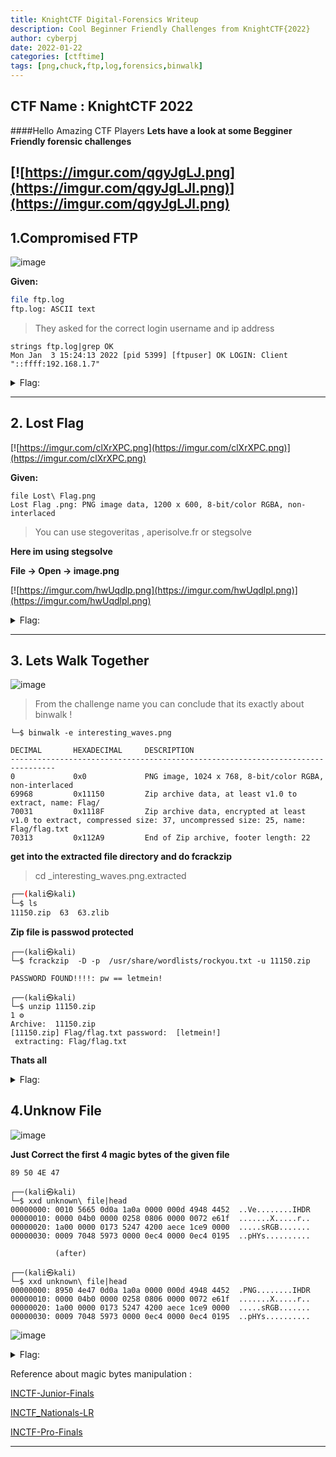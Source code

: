 ```yaml
---
title: KnightCTF Digital-Forensics Writeup
description: Cool Beginner Friendly Challenges from KnightCTF{2022}
author: cyberpj
date: 2022-01-22
categories: [ctftime]
tags: [png,chuck,ftp,log,forensics,binwalk]
---
```

## CTF Name : KnightCTF 2022
####Hello  Amazing CTF Players
**Lets have a look at some Begginer Friendly forensic challenges**

[![https://imgur.com/qgyJgLJ.png](https://imgur.com/qgyJgLJl.png)](https://imgur.com/qgyJgLJl.png)
---

## 1.Compromised FTP 
![image](https://user-images.githubusercontent.com/72292872/150627891-f338a76a-5c43-4523-b230-e538a6bda6b5.png)


**Given:**

```bash
file ftp.log 
ftp.log: ASCII text
```
> They asked for the correct login username and ip address

```
strings ftp.log|grep OK
Mon Jan  3 15:24:13 2022 [pid 5399] [ftpuser] OK LOGIN: Client "::ffff:192.168.1.7"
```

<details><summary>Flag: </summary>
<pre><code class="language-bash">KCTF{ftpuser_192.168.1.7}</code></pre>

</details>

---


## 2. Lost Flag

[![https://imgur.com/clXrXPC.png](https://imgur.com/clXrXPC.png)](https://imgur.com/clXrXPC.png)

**Given:**

```
file Lost\ Flag.png 
Lost Flag .png: PNG image data, 1200 x 600, 8-bit/color RGBA, non-interlaced
```
>You can use stegoveritas , aperisolve.fr or stegsolve

**Here im using stegsolve**

**File ->  Open -> image.png**

[![https://imgur.com/hwUqdlp.png](https://imgur.com/hwUqdlpl.png)](https://imgur.com/hwUqdlpl.png)
<details><summary>Flag: </summary>
<pre><code class="language-bash">KCTF{Y0U_F0uNd_M3}</code></pre>
</details>


----

## 3. Lets Walk Together
![image](https://user-images.githubusercontent.com/72292872/150627915-5a9ad620-d149-4b84-88b6-9493d88a8f14.png)

> From the challenge name you can conclude that its exactly about binwalk !

```
└─$ binwalk -e interesting_waves.png                                                                   

DECIMAL       HEXADECIMAL     DESCRIPTION
--------------------------------------------------------------------------------
0             0x0             PNG image, 1024 x 768, 8-bit/color RGBA, non-interlaced
69968         0x11150         Zip archive data, at least v1.0 to extract, name: Flag/
70031         0x1118F         Zip archive data, encrypted at least v1.0 to extract, compressed size: 37, uncompressed size: 25, name: Flag/flag.txt
70313         0x112A9         End of Zip archive, footer length: 22
```

**get into the extracted file directory and do fcrackzip**
                                                                                                                
> cd _interesting_waves.png.extracted                                                                   
  
```bash
┌──(kali㉿kali)
└─$ ls                                                                                                      
11150.zip  63  63.zlib  
```  

**Zip file is passwod protected**

```
┌──(kali㉿kali)
└─$ fcrackzip  -D -p  /usr/share/wordlists/rockyou.txt -u 11150.zip                                    

PASSWORD FOUND!!!!: pw == letmein!
                                                                                                                
┌──(kali㉿kali)
└─$ unzip 11150.zip                                                                                         1 ⚙
Archive:  11150.zip
[11150.zip] Flag/flag.txt password:  [letmein!]
 extracting: Flag/flag.txt                                                                                                                       
```

**Thats all**

<details>
<summary>Flag: </summary>
 <pre><code class="language-bash">KCTF{BiNw4lk_is_h3lpfUl}</code></pre>

</details>


## 4.Unknow File
![image](https://user-images.githubusercontent.com/72292872/150627938-8280c1ba-e8fd-4e16-8641-abc6ab6fc36f.png)


**Just Correct the first 4 magic bytes of the given file**

`89 50 4E 47`

```
┌──(kali㉿kali)
└─$ xxd unknown\ file|head                                                                             
00000000: 0010 5665 0d0a 1a0a 0000 000d 4948 4452  ..Ve........IHDR
00000010: 0000 04b0 0000 0258 0806 0000 0072 e61f  .......X.....r..
00000020: 1a00 0000 0173 5247 4200 aece 1ce9 0000  .....sRGB.......
00000030: 0009 7048 5973 0000 0ec4 0000 0ec4 0195  ..pHYs..........

          (after)
                                                                                                                
┌──(kali㉿kali)
└─$ xxd unknown\ file|head
00000000: 8950 4e47 0d0a 1a0a 0000 000d 4948 4452  .PNG........IHDR
00000010: 0000 04b0 0000 0258 0806 0000 0072 e61f  .......X.....r..
00000020: 1a00 0000 0173 5247 4200 aece 1ce9 0000  .....sRGB.......
00000030: 0009 7048 5973 0000 0ec4 0000 0ec4 0195  ..pHYs..........
```
![image](https://user-images.githubusercontent.com/72292872/150628131-3e1a9906-cbc1-4ae9-99bf-c346e87918d1.png)

<details><summary>Flag: </summary>
<pre><code class="language-bash">KCTF{Imag3_H3ad3r_M4nipul4t10n}</code></pre>

</details>


 Reference about magic bytes manipulation :
 
 [INCTF-Junior-Finals](https://0xcyberpj.me/my-blog/ctf/INCTF_Junior-Finals/#10-chunking-up)
 
 [INCTF_Nationals-LR](https://0xcyberpj.me/my-blog/ctf/INCTF-21-Forensics/#9chunkies)
 
 [INCTF-Pro-Finals](https://0xcyberpj.me/my-blog/ctf/INCTF_Pro-Finals/#3-chunklet-100pts)
 
 
 ---





